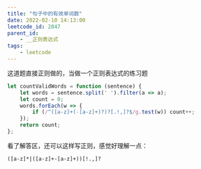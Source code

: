 ```yaml
---
title: "句子中的有效单词数"
date: 2022-02-10 14:13:00
leetcode_id: 2047
parent_id:
    - __正则表达式
tags:
    - leetcode
---
```


这道题直接正则做的，当做一个正则表达式的练习题

```js
let countValidWords = function (sentence) {
    let words = sentence.split(' ').filter(a => a);
    let count = 0;
    words.forEach(w => {
        if (/^([a-z]+(-[a-z]+)?)?[.!,]?$/g.test(w)) count++;
    });
    return count;
};
```

看了解答区，还可以这样写正则，感觉好理解一点：
```text
([a-z]*|([a-z]+-[a-z]+))[!.,]?
```